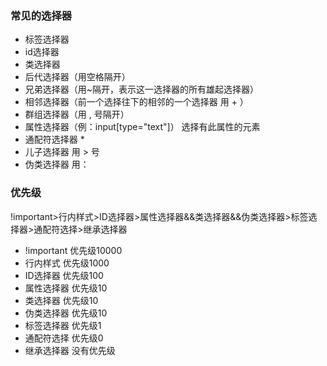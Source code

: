 ### 常见的选择器
* 标签选择器
* id选择器
* 类选择器
* 后代选择器（用空格隔开）
* 兄弟选择器（用~隔开，表示这一选择器的所有雄起选择器）
* 相邻选择器（前一个选择往下的相邻的一个选择器 用  + ）
* 群组选择器（用 , 号隔开）
* 属性选择器（例：input[type="text"]） 选择有此属性的元素
* 通配符选择器 *
* 儿子选择器 用 > 号
* 伪类选择器 用：

### 优先级
!important>行内样式>ID选择器>属性选择器&&类选择器&&伪类选择器>标签选择器>通配符选择>继承选择器

* !important 优先级10000
* 行内样式 优先级1000
* ID选择器 优先级100
* 属性选择器 优先级10
* 类选择器 优先级10
* 伪类选择器 优先级10
* 标签选择器 优先级1
* 通配符选择 优先级0
* 继承选择器 没有优先级